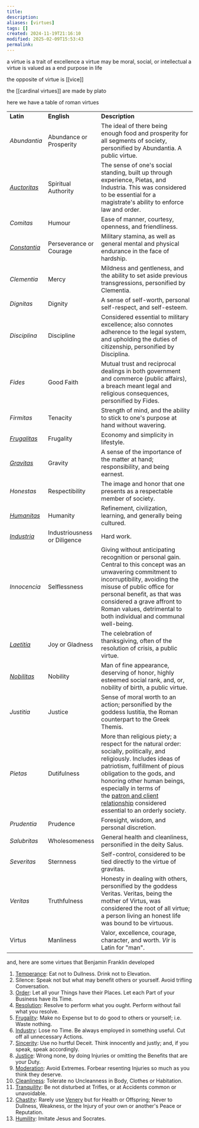 ```yaml
---
title: 
description: 
aliases: [virtues]
tags: []
created: 2024-11-19T21:16:10
modified: 2025-02-09T15:53:43
permalink:
---
```


a virtue is a trait of excellence
a virtue may be moral, social, or intellectual
a virtue is valued as a end purpose in life


the opposite of virtue is [[vice]]

the [[cardinal virtues]] are made by plato




here we have a table of roman virtues

|                                                                                           |                              |                                                                                                                                                                                                                                                                                                                                                                                                                                  |
| ----------------------------------------------------------------------------------------- | ---------------------------- | -------------------------------------------------------------------------------------------------------------------------------------------------------------------------------------------------------------------------------------------------------------------------------------------------------------------------------------------------------------------------------------------------------------------------------- |
| **Latin**                                                                                 | **English**                  | **Description**                                                                                                                                                                                                                                                                                                                                                                                                                  |
| _Abundantia_                                                                              | Abundance or Prosperity      | The ideal of there being enough food and prosperity for all segments of society, personified by Abundantia. A public virtue.                                                                                                                                                                                                                                                                                                     |
| _[Auctoritas](http://localhost/wikipedia_en_all_nopic_2024-02/A/Auctoritas "Auctoritas")_ | Spiritual Authority          | The sense of one's social standing, built up through experience, Pietas, and Industria. This was considered to be essential for a magistrate's ability to enforce law and order.                                                                                                                                                                                                                                                 |
| _Comitas_                                                                                 | Humour                       | Ease of manner, courtesy, openness, and friendliness.                                                                                                                                                                                                                                                                                                                                                                            |
| _[Constantia](http://localhost/wikipedia_en_all_nopic_2024-02/A/Courage "Courage")_       | Perseverance or Courage      | Military stamina, as well as general mental and physical endurance in the face of hardship.                                                                                                                                                                                                                                                                                                                                      |
| _Clementia_                                                                               | Mercy                        | Mildness and gentleness, and the ability to set aside previous transgressions, personified by Clementia.                                                                                                                                                                                                                                                                                                                         |
| _Dignitas_                                                                                | Dignity                      | A sense of self-worth, personal self-respect, and self-esteem.                                                                                                                                                                                                                                                                                                                                                                   |
| _Disciplina_                                                                              | Discipline                   | Considered essential to military excellence; also connotes adherence to the legal system, and upholding the duties of citizenship, personified by Disciplina.                                                                                                                                                                                                                                                                    |
| _Fides_                                                                                   | Good Faith                   | Mutual trust and reciprocal dealings in both government and commerce (public affairs), a breach meant legal and religious consequences, personified by Fides.                                                                                                                                                                                                                                                                    |
| _Firmitas_                                                                                | Tenacity                     | Strength of mind, and the ability to stick to one's purpose at hand without wavering.                                                                                                                                                                                                                                                                                                                                            |
| _[Frugalitas](http://localhost/wikipedia_en_all_nopic_2024-02/A/Frugality "Frugality")_   | Frugality                    | Economy and simplicity in lifestyle.                                                                                                                                                                                                                                                                                                                                                                                             |
| _[Gravitas](http://localhost/wikipedia_en_all_nopic_2024-02/A/Gravitas "Gravitas")_       | Gravity                      | A sense of the importance of the matter at hand; responsibility, and being earnest.                                                                                                                                                                                                                                                                                                                                              |
| _Honestas_                                                                                | Respectibility               | The image and honor that one presents as a respectable member of society.                                                                                                                                                                                                                                                                                                                                                        |
| _[Humanitas](http://localhost/wikipedia_en_all_nopic_2024-02/A/Humanitas "Humanitas")_    | Humanity                     | Refinement, civilization, learning, and generally being cultured.                                                                                                                                                                                                                                                                                                                                                                |
| _[Industria](http://localhost/wikipedia_en_all_nopic_2024-02/A/Diligence "Diligence")_    | Industriousness or Diligence | Hard work.                                                                                                                                                                                                                                                                                                                                                                                                                       |
| _Innocencia_                                                                              | Selflessness                 | Giving without anticipating recognition or personal gain. Central to this concept was an unwavering commitment to incorruptibility, avoiding the misuse of public office for personal benefit, as that was considered a grave affront to Roman values, detrimental to both individual and communal well-being.                                                                                                                   |
| _[Laetitia](http://localhost/wikipedia_en_all_nopic_2024-02/A/Joy "Joy")_                 | Joy or Gladness              | The celebration of thanksgiving, often of the resolution of crisis, a public virtue.                                                                                                                                                                                                                                                                                                                                             |
| _[Nobilitas](http://localhost/wikipedia_en_all_nopic_2024-02/A/Nobilitas "Nobilitas")_    | Nobility                     | Man of fine appearance, deserving of honor, highly esteemed social rank, and, or, nobility of birth, a public virtue.                                                                                                                                                                                                                                                                                                            |
| _Justitia_                                                                                | Justice                      | Sense of moral worth to an action; personified by the goddess Iustitia, the Roman counterpart to the Greek Themis.                                                                                                                                                                                                                                                                                                               |
| _Pietas_                                                                                  | Dutifulness                  | More than religious piety; a respect for the natural order: socially, politically, and religiously. Includes ideas of patriotism, fulfillment of pious obligation to the gods, and honoring other human beings, especially in terms of the [patron and client relationship](http://localhost/wikipedia_en_all_nopic_2024-02/A/Patronage_in_ancient_Rome "Patronage in ancient Rome") considered essential to an orderly society. |
| _Prudentia_                                                                               | Prudence                     | Foresight, wisdom, and personal discretion.                                                                                                                                                                                                                                                                                                                                                                                      |
| _Salubritas_                                                                              | Wholesomeness                | General health and cleanliness, personified in the deity Salus.                                                                                                                                                                                                                                                                                                                                                                  |
| _Severitas_                                                                               | Sternness                    | Self-control, considered to be tied directly to the virtue of gravitas.                                                                                                                                                                                                                                                                                                                                                          |
| _Veritas_                                                                                 | Truthfulness                 | Honesty in dealing with others, personified by the goddess Veritas. Veritas, being the mother of Virtus, was considered the root of all virtue; a person living an honest life was bound to be virtuous.                                                                                                                                                                                                                         |
| Virtus                                                                                    | Manliness                    | Valor, excellence, courage, character, and worth. _Vir_ is Latin for "man".                                                                                                                                                                                                                                                                                                                                                      |

and, here are some virtues that Benjamin Franklin developed

1. [Temperance](http://localhost/wikipedia_en_all_nopic_2024-02/A/Temperance_(virtue) "Temperance (virtue)"): Eat not to Dullness. Drink not to Elevation.
2. Silence: Speak not but what may benefit others or yourself. Avoid trifling Conversation.
3. [Order](http://localhost/wikipedia_en_all_nopic_2024-02/A/Order_(virtue) "Order (virtue)"): Let all your Things have their Places. Let each Part of your Business have its Time.
4. [Resolution](http://localhost/wikipedia_en_all_nopic_2024-02/A/Determination "Determination"): Resolve to perform what you ought. Perform without fail what you resolve.
5. [Frugality](http://localhost/wikipedia_en_all_nopic_2024-02/A/Frugality "Frugality"): Make no Expense but to do good to others or yourself; i.e. Waste nothing.
6. [Industry](http://localhost/wikipedia_en_all_nopic_2024-02/A/Diligence "Diligence"): Lose no Time. Be always employed in something useful. Cut off all unnecessary Actions.
7. [Sincerity](http://localhost/wikipedia_en_all_nopic_2024-02/A/Sincerity "Sincerity"): Use no hurtful Deceit. Think innocently and justly; and, if you speak, speak accordingly.
8. [Justice](http://localhost/wikipedia_en_all_nopic_2024-02/A/Justice_(virtue) "Justice (virtue)"): Wrong none, by doing Injuries or omitting the Benefits that are your Duty.
9. [Moderation](http://localhost/wikipedia_en_all_nopic_2024-02/A/Moderation "Moderation"): Avoid Extremes. Forbear resenting Injuries so much as you think they deserve.
10. [Cleanliness](http://localhost/wikipedia_en_all_nopic_2024-02/A/Cleanliness "Cleanliness"): Tolerate no Uncleanness in Body, Clothes or Habitation.
11. [Tranquility](http://localhost/wikipedia_en_all_nopic_2024-02/A/Tranquillity "Tranquillity"): Be not disturbed at Trifles, or at Accidents common or unavoidable.
12. [Chastity](http://localhost/wikipedia_en_all_nopic_2024-02/A/Chastity "Chastity"): Rarely use [Venery](https://en.wiktionary.org/wiki/venery#Etymology_2 "wikt:venery") but for Health or Offspring; Never to Dullness, Weakness, or the Injury of your own or another's Peace or Reputation.
13. [Humility](http://localhost/wikipedia_en_all_nopic_2024-02/A/Humility "Humility"): Imitate Jesus and Socrates.
